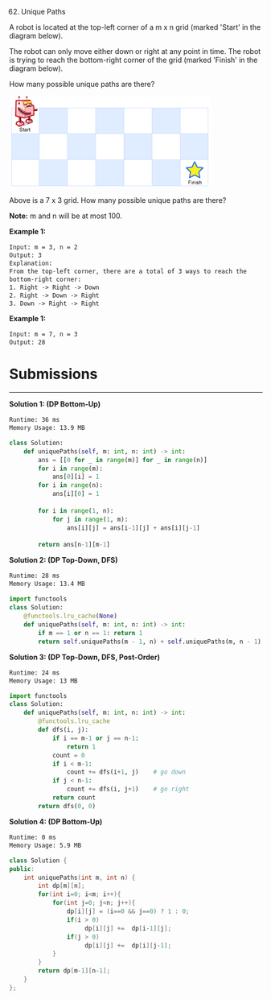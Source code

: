62. Unique Paths

A robot is located at the top-left corner of a m x n grid (marked 'Start' in the diagram below).

The robot can only move either down or right at any point in time. The robot is trying to reach the bottom-right corner of the grid (marked 'Finish' in the diagram below).

How many possible unique paths are there?

![robot_maze](img/62_robot_maze.png)

Above is a 7 x 3 grid. How many possible unique paths are there?

**Note:** m and n will be at most 100.

**Example 1:**
```
Input: m = 3, n = 2
Output: 3
Explanation:
From the top-left corner, there are a total of 3 ways to reach the bottom-right corner:
1. Right -> Right -> Down
2. Right -> Down -> Right
3. Down -> Right -> Right
```

**Example 1:**
```
Input: m = 7, n = 3
Output: 28
```

# Submissions
---
**Solution 1: (DP Bottom-Up)**
```
Runtime: 36 ms
Memory Usage: 13.9 MB
```
```python
class Solution:
    def uniquePaths(self, m: int, n: int) -> int:
        ans = [[0 for _ in range(m)] for _ in range(n)]
        for i in range(m):
            ans[0][i] = 1
        for i in range(n):
            ans[i][0] = 1
            
        for i in range(1, n):
            for j in range(1, m):
                ans[i][j] = ans[i-1][j] + ans[i][j-1]
                
        return ans[n-1][m-1]    
```

**Solution 2: (DP Top-Down, DFS)**
```
Runtime: 28 ms
Memory Usage: 13.4 MB
```
```python
import functools
class Solution:
    @functools.lru_cache(None)
    def uniquePaths(self, m: int, n: int) -> int:
        if m == 1 or n == 1: return 1
        return self.uniquePaths(m - 1, n) + self.uniquePaths(m, n - 1)
```

**Solution 3: (DP Top-Down, DFS, Post-Order)**
```
Runtime: 24 ms
Memory Usage: 13 MB
```
```python
import functools
class Solution:
    def uniquePaths(self, m: int, n: int) -> int:
        @functools.lru_cache
        def dfs(i, j):
            if i == m-1 or j == n-1:
                return 1
            count = 0
            if i < m-1:
                count += dfs(i+1, j)    # go down
            if j < n-1:
                count += dfs(i, j+1)    # go right
            return count
        return dfs(0, 0)
```

**Solution 4: (DP Bottom-Up)**
```
Runtime: 0 ms
Memory Usage: 5.9 MB
```
```c++
class Solution {
public:
    int uniquePaths(int m, int n) {
        int dp[m][n];
        for(int i=0; i<m; i++){
            for(int j=0; j<n; j++){
                dp[i][j] = (i==0 && j==0) ? 1 : 0;
                if(i > 0)
                     dp[i][j] +=  dp[i-1][j];
                if(j > 0)
                     dp[i][j] +=  dp[i][j-1];
            }
        }
        return dp[m-1][n-1];
    }
};
```
